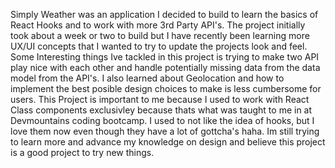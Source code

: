 Simply Weather was an application I decided to build to learn the basics of React Hooks and to work with more 3rd Party API's. The project initially took about a week or two to build but I have recently been learning more UX/UI concepts that I wanted to try to update the projects look and feel. Some Interesting things Ive tackled in this project is trying to make two API play nice with each other and handle potentially missing data from the data model from the API's. I also learned about Geolocation and how to implement the best posible design choices to make is less cumbersome for users. This Project is important to me because I used to work with React Class components exclusivley because thats what was taught to me in at Devmountains coding bootcamp. I used to not like the idea of hooks, but I love them now even though they have a lot of gottcha's haha. Im still trying to learn more and advance my knowledge on design and believe this project is a good project to try new things.

